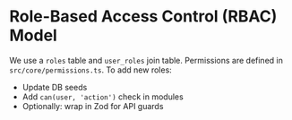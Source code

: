 # Role-Based Access Control (RBAC) Model

We use a `roles` table and `user_roles` join table.
Permissions are defined in `src/core/permissions.ts`.
To add new roles:
- Update DB seeds
- Add `can(user, 'action')` check in modules
- Optionally: wrap in Zod for API guards
